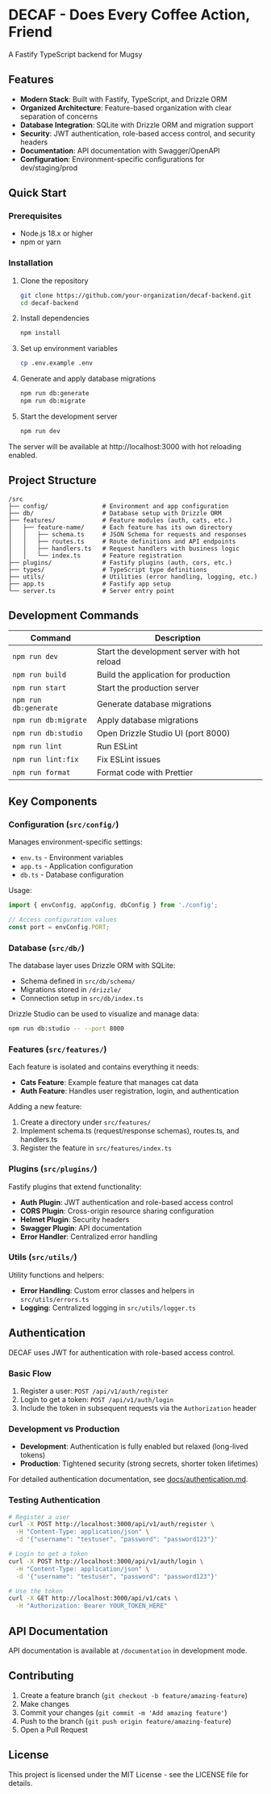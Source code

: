 # DECAF - Does Every Coffee Action, Friend

A Fastify TypeScript backend for Mugsy

## Features

- **Modern Stack**: Built with Fastify, TypeScript, and Drizzle ORM
- **Organized Architecture**: Feature-based organization with clear separation of concerns
- **Database Integration**: SQLite with Drizzle ORM and migration support
- **Security**: JWT authentication, role-based access control, and security headers
- **Documentation**: API documentation with Swagger/OpenAPI
- **Configuration**: Environment-specific configurations for dev/staging/prod

## Quick Start

### Prerequisites

- Node.js 18.x or higher
- npm or yarn

### Installation

1. Clone the repository

   ```bash
   git clone https://github.com/your-organization/decaf-backend.git
   cd decaf-backend
   ```

2. Install dependencies

   ```bash
   npm install
   ```

3. Set up environment variables

   ```bash
   cp .env.example .env
   ```

4. Generate and apply database migrations

   ```bash
   npm run db:generate
   npm run db:migrate
   ```

5. Start the development server
   ```bash
   npm run dev
   ```

The server will be available at http://localhost:3000 with hot reloading enabled.

## Project Structure

```
/src
├── config/               # Environment and app configuration
├── db/                   # Database setup with Drizzle ORM
├── features/             # Feature modules (auth, cats, etc.)
│   ├── feature-name/     # Each feature has its own directory
│   │   ├── schema.ts     # JSON Schema for requests and responses
│   │   ├── routes.ts     # Route definitions and API endpoints
│   │   ├── handlers.ts   # Request handlers with business logic
│   │   └── index.ts      # Feature registration
├── plugins/              # Fastify plugins (auth, cors, etc.)
├── types/                # TypeScript type definitions
├── utils/                # Utilities (error handling, logging, etc.)
├── app.ts                # Fastify app setup
└── server.ts             # Server entry point
```

## Development Commands

| Command               | Description                                  |
| --------------------- | -------------------------------------------- |
| `npm run dev`         | Start the development server with hot reload |
| `npm run build`       | Build the application for production         |
| `npm run start`       | Start the production server                  |
| `npm run db:generate` | Generate database migrations                 |
| `npm run db:migrate`  | Apply database migrations                    |
| `npm run db:studio`   | Open Drizzle Studio UI (port 8000)           |
| `npm run lint`        | Run ESLint                                   |
| `npm run lint:fix`    | Fix ESLint issues                            |
| `npm run format`      | Format code with Prettier                    |

## Key Components

### Configuration (`src/config/`)

Manages environment-specific settings:

- `env.ts` - Environment variables
- `app.ts` - Application configuration
- `db.ts` - Database configuration

Usage:

```typescript
import { envConfig, appConfig, dbConfig } from './config';

// Access configuration values
const port = envConfig.PORT;
```

### Database (`src/db/`)

The database layer uses Drizzle ORM with SQLite:

- Schema defined in `src/db/schema/`
- Migrations stored in `/drizzle/`
- Connection setup in `src/db/index.ts`

Drizzle Studio can be used to visualize and manage data:

```bash
npm run db:studio -- --port 8000
```

### Features (`src/features/`)

Each feature is isolated and contains everything it needs:

- **Cats Feature**: Example feature that manages cat data
- **Auth Feature**: Handles user registration, login, and authentication

Adding a new feature:

1. Create a directory under `src/features/`
2. Implement schema.ts (request/response schemas), routes.ts, and handlers.ts
3. Register the feature in `src/features/index.ts`

### Plugins (`src/plugins/`)

Fastify plugins that extend functionality:

- **Auth Plugin**: JWT authentication and role-based access control
- **CORS Plugin**: Cross-origin resource sharing configuration
- **Helmet Plugin**: Security headers
- **Swagger Plugin**: API documentation
- **Error Handler**: Centralized error handling

### Utils (`src/utils/`)

Utility functions and helpers:

- **Error Handling**: Custom error classes and helpers in `src/utils/errors.ts`
- **Logging**: Centralized logging in `src/utils/logger.ts`

## Authentication

DECAF uses JWT for authentication with role-based access control.

### Basic Flow

1. Register a user: `POST /api/v1/auth/register`
2. Login to get a token: `POST /api/v1/auth/login`
3. Include the token in subsequent requests via the `Authorization` header

### Development vs Production

- **Development**: Authentication is fully enabled but relaxed (long-lived tokens)
- **Production**: Tightened security (strong secrets, shorter token lifetimes)

For detailed authentication documentation, see [docs/authentication.md](docs/authentication.md).

### Testing Authentication

```bash
# Register a user
curl -X POST http://localhost:3000/api/v1/auth/register \
  -H "Content-Type: application/json" \
  -d '{"username": "testuser", "password": "password123"}'

# Login to get a token
curl -X POST http://localhost:3000/api/v1/auth/login \
  -H "Content-Type: application/json" \
  -d '{"username": "testuser", "password": "password123"}'

# Use the token
curl -X GET http://localhost:3000/api/v1/cats \
  -H "Authorization: Bearer YOUR_TOKEN_HERE"
```

## API Documentation

API documentation is available at `/documentation` in development mode.

## Contributing

1. Create a feature branch (`git checkout -b feature/amazing-feature`)
2. Make changes
3. Commit your changes (`git commit -m 'Add amazing feature'`)
4. Push to the branch (`git push origin feature/amazing-feature`)
5. Open a Pull Request

## License

This project is licensed under the MIT License - see the LICENSE file for details.
